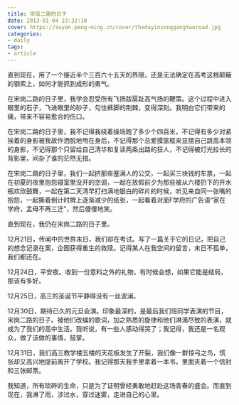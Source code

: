 ```yaml
---
title: 宋崗二路的日子
date: 2013-01-04 23:32:10
cover: https://suyan.peng-ming.cn/cover/thedayinsonggangtworoad.jpg
categories:
- daily
tags:
- article
---
```

直到现在，用了一个接近半个三百六十五天的界限，还是无法确定在高考这根颠簸的钢索上，如何才能抓到成形的勇气。

在宋岗二路的日子里，我学会忍受所有飞扬跋扈趾高气扬的鞭策。这个过程中进入眼里的石子，飞进眼里的砂子，勾住裤脚的荆棘，变得深刻。我明白它们带来的痛，带来不容易愈合的伤口。

<!-- more -->

在宋岗二路的日子里，我不记得我绕着操场跑了多少个四百米，不记得有多少对紧挨着的身影被我故作洒脱地甩在身后，不记得那个总爱摸篮框来显摆自己跳高本领的身影，不记得那个只留给自己清华和复读两条出路的狂人，不记得被灯光拉长的背影里，间杂了谁的茫然无措。

在宋岗二路的日子里，我们一起挤那些塞满人的公交，一起买三块钱的车票，一起在初夏的夜里抱怨寝室里没开的空调，一起在放假前夕为那些被从六楼扔下的开水瓶欢欣鼓舞，一起在第二天清早打扫满地银白的碎片的时候，听见来自同一张嘴的抱怨，一起撕着倒计时牌上逐渐减少的纸张，一起看着对面F学府的广告语“家在学府，孟母不再三迁”，然后傻傻地笑。

直到现在，我仍在宋岗二路的日子里。

12月21日，传闻中的世界末日，我们却在考试。写了一篇关于它的日记，把自己的想念记录在案，企图获得重生的救赎。记得某人在我空间的留言，末日不孤单，我们都还在。

12月24日，平安夜。收到一份意料之外的礼物，有时候会想，如果它能是结局，那该有多好。

12月25日，高三的圣诞节平静得没有一丝波澜。

12月30日，期待已久的元旦会演。印象最深的，是最后我们班同学表演的节目，宋岗二路的日子。被他们改编的歌词，加之熟悉的旋律和他们淋漓尽致的表演，就成为了我们的高中生活。我听说，有一些人感动得哭了；我记得，我还是一名观众，做了该做的事情，鼓掌。

12月31日，我们高三教学楼五楼的天花板发生了开裂，我们像一群惊弓之鸟，慌张却又高兴地提前离开了学校。我记得那天我手里拿着一本书，里面夹着一个信封和三张邮票。

我知道，所有琐碎的生命，只是为了证明曾经勇敢地赶赴这场青春的盛会。而直到现在，我淋了雨，涉过水，穿过迷雾，走进自己的心里。

<audio src="http://music.163.com/song/media/outer/url?id=38576323.mp3" loop autoplay>
Your browser does not support the audio tag.
</audio>